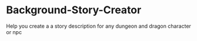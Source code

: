 # Background-Story-Creator
Help you create a a story description for any dungeon and dragon character or npc
